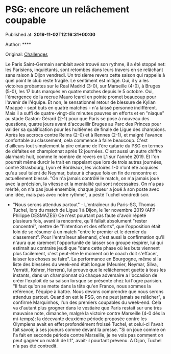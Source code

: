 
# PSG: encore un relâchement coupable

Published at: **2019-11-02T12:16:31+00:00**

Author: ****

Original: [Challenges](https://www.challenges.fr/sport/psg-encore-un-relachement-coupable_682845)

Le Paris Saint-Germain semblait avoir trouvé son rythme, il a été stoppé net: les Parisiens, inquiétants, sont retombés dans leurs travers en se relâchant sans raison à Dijon vendredi. Un troisième revers cette saison qui rappelle à quel point le club reste fragile.
Le sentiment est mitigé. Oui, il y a les victoires probantes sur le Real Madrid (3-0), sur Marseille (4-0), à Bruges (5-0), les 17 buts marqués en quatre matches depuis le 5 octobre. Oui, l'émergence de la recrue Mauro Icardi en pointe promet beaucoup pour l'avenir de l'équipe. Et non, le sensationnel retour de blessure de Kylian Mbappé - sept buts en quatre matches - n'a laissé personne indifférent.
Mais il a suffi de quatre-vingt-dix minutes pauvres en efforts et en "niaque" au stade Gaston-Gérard (2-1) pour que Paris se pose à nouveau des questions, quatre jours avant d'accueillir Bruges au Parc des Princes pour valider sa qualification pour les huitièmes de finale de Ligue des champions.
Après les accrocs contre Reims (2-0) et à Rennes (2-1), et malgré l'avance confortable au classement, cela commence à faire beaucoup. C'est d'ailleurs tout simplement la pire entame de l'ère qatarie du PSG en termes de défaites en championnat après 12 journées. C'est aussi un autre chiffre alarmant: huit, comme le nombre de revers en L1 sur l'année 2019.
Et l'on pourrait même durcir le trait en rappelant que lors de trois autres journées, contre Strasbourg, Lyon et Bordeaux, les victoires 1-0 n'ont été acquises qu'au seul talent de Neymar, buteur à chaque fois en fin de rencontre et actuellement blessé.
"On n'a jamais contrôlé le match, on n'a jamais joué avec la précision, la vitesse et la mentalité qui sont nécessaires. On n'a pas mérité, on n'a pas joué ensemble, chaque joueur a joué à son poste avec une idée, mais pas avec notre rythme", a pesté Tuchel vendredi soir.
- "Nous serons attendus partout" -
L'entraîneur du Paris-SG, Thomas Tuchel, lors du match de Ligue 1 à Dijon, le 1er novembre 2019 (AFP - Philippe DESMAZES)
Ce n'est pourtant pas faute d'avoir répété plusieurs fois, avant la rencontre, qu'il fallait absolument "rester concentré", mettre de "l'intention et des efforts", que l'opposition était loin de se résumer à un match "entre le premier et le dernier du classement".
Pour l'entraîneur allemand, c'est aussi la confirmation qu'il n'aura que rarement l'opportunité de laisser son groupe respirer, lui qui estimait au contraire jeudi que "dans cette phase où les buts viennent plus facilement, c'est peut-être le moment où le coach doit s'effacer, laisser les choses se faire".
La performance en Bourgogne, même si la liste des blessées du week-end était longue (Meunier, Neymar, Silva, Verratti, Kehrer, Herrera), lui prouve que le relâchement guette à tous les instants, dans un championnat où chaque adversaire a l'occasion de créer l'exploit de sa saison lorsque se présente chez lui l'ogre parisien.
"Il faut qu'on se mette dans la tête qu'en France, nous sommes la référence, l'équipe à battre. Nous devons comprendre que nous serons attendus partout. Quand on est le PSG, on ne peut jamais se relâcher", a confirmé Marquinhos, l'un des premiers coupables du week-end.
Cela va d'autant plus grogner dans le vestiaire que Paris restait sur une très mauvaise note, dimanche, malgré la victoire contre Marseille (4-0 dès la mi-temps): la décevante deuxième période proposée contre les Olympiens avait en effet profondément froissé Tuchel, et celui-ci l'avait fait savoir, à ses joueurs comme devant la presse.
"Si on joue comme on l'a fait en seconde période contre Marseille, je ne vois pas comment on peut gagner un match de L1", avait-il pourtant prévenu. A Dijon, Tuchel n'a pas été contredit.
